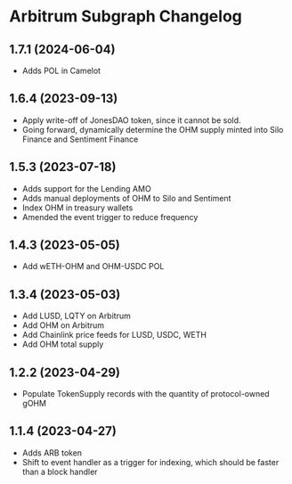 # Arbitrum Subgraph Changelog

## 1.7.1 (2024-06-04)

- Adds POL in Camelot

## 1.6.4 (2023-09-13)

- Apply write-off of JonesDAO token, since it cannot be sold.
- Going forward, dynamically determine the OHM supply minted into Silo Finance and Sentiment Finance

## 1.5.3 (2023-07-18)

- Adds support for the Lending AMO
- Adds manual deployments of OHM to Silo and Sentiment
- Index OHM in treasury wallets
- Amended the event trigger to reduce frequency

## 1.4.3 (2023-05-05)

- Add wETH-OHM and OHM-USDC POL

## 1.3.4 (2023-05-03)

- Add LUSD, LQTY on Arbitrum
- Add OHM on Arbitrum
- Add Chainlink price feeds for LUSD, USDC, WETH
- Add OHM total supply

## 1.2.2 (2023-04-29)

- Populate TokenSupply records with the quantity of protocol-owned gOHM

## 1.1.4 (2023-04-27)

- Adds ARB token
- Shift to event handler as a trigger for indexing, which should be faster than a block handler
